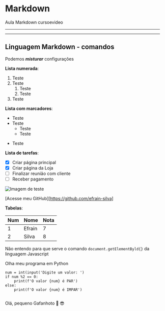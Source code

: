 # Markdown
 Aula Markdown cursoevideo

---
***

## Linguagem Markdown - comandos

Podemos __*misturar*__ configurações

**Lista numerada**:

1. Teste
2. Teste
   1. Teste
   2. Teste
3. Teste

**Lista com marcadores**:

* Teste
* Teste
   * Teste
   - Teste
- Teste

**Lista de tarefas**:

- [x] Criar página principal
- [x] Criar página da Loja
- [ ] Finalizar reunião com cliente
- [ ] Receber pagamento

![Imagem de teste](https://user-images.githubusercontent.com/98653869/152267206-9560c13e-ab61-4809-ba6e-d5401f27e1fd.png)

[Acesse meu GitHub][https://github.com/efrain-silva]

**Tabelas**:

Num | Nome | Nota
---|---|---
 1 | Efrain | 7 
 2 | Silva | 8
 
Não entendo para que serve o comando `document.getElementByld{}` da linguagem Javascript
 
Olha meu programa em Python
 
```
num = int(input('Digite um valor: ')
if num %2 == 0:
    print(f'O valor {num} é PAR')
else:
    print(f'O valor {num} é IMPAR')
 
 ```
 
 Olá, pequeno Gafanhoto 🖖 😎
 
 
